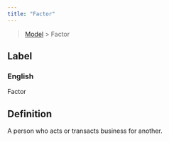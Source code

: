 ```yaml
---
title: "Factor"
---
```


> [Model](./../) > Factor

## Label

### English
Factor


## Definition
A person who acts or transacts business for another. 


    
